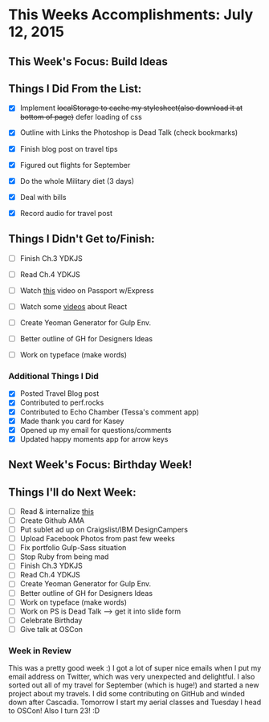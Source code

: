 # This Weeks Accomplishments: July 12, 2015

## This Week's Focus: Build Ideas

## Things I Did From the List:

- [x] Implement ~~localStorage to cache my stylesheet(also download it at bottom of page)~~ defer loading of css
- [x] Outline with Links the Photoshop is Dead Talk (check bookmarks)
- [x] Finish blog post on travel tips
- [x] Figured out flights for September
- [x] Do the whole Military diet (3 days)
- [x] Deal with bills
- [x] Record audio for travel post


## Things I Didn't Get to/Finish:

- [ ] Finish Ch.3 YDKJS
- [ ] Read Ch.4 YDKJS
- [ ] Watch [this](https://www.youtube.com/watch?v=twav6O53zIQ) video on Passport w/Express
- [ ] Watch some [videos](https://egghead.io/series/build-your-first-react-js-application) about React
- [ ] Create Yeoman Generator for Gulp Env.
- [ ] Better outline of GH for Designers Ideas
- [ ] Work on typeface (make words)


### Additional Things I Did

- [x] Posted Travel Blog post
- [x] Contributed to perf.rocks
- [x] Contributed to Echo Chamber (Tessa's comment app)
- [x] Made thank you card for Kasey
- [x] Opened up my email for questions/comments
- [x] Updated happy moments app for arrow keys

## Next Week's Focus: Birthday Week!

## Things I'll do Next Week:

- [ ] Read & internalize [this](http://reactfordesigners.com/labs/reactjs-introduction-for-people-who-know-just-enough-jquery-to-get-by/)
- [ ] Create Github AMA
- [ ] Put sublet ad up on Craigslist/IBM DesignCampers
- [ ] Upload Facebook Photos from past few weeks
- [ ] Fix portfolio Gulp-Sass situation
- [ ] Stop Ruby from being mad
- [ ] Finish Ch.3 YDKJS
- [ ] Read Ch.4 YDKJS
- [ ] Create Yeoman Generator for Gulp Env.
- [ ] Better outline of GH for Designers Ideas
- [ ] Work on typeface (make words)
- [ ] Work on PS is Dead Talk --> get it into slide form
- [ ] Celebrate Birthday
- [ ] Give talk at OSCon

### Week in Review

This was a pretty good week :) I got a lot of super nice emails when I put my email address on Twitter, which was very unexpected and delightful. I also sorted out all of my travel for September (which is huge!) and started a new project about my travels. I did some contributing on GitHub and winded down after Cascadia. Tomorrow I start my aerial classes and Tuesday I head to OSCon! Also I turn 23! :D
